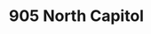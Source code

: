 ---
title: 905 North Capitol
address: 905 N Capitol Ave, San Jose, CA 95133
developer: Hanover
municipality: San Jose
units: 345
phase: Approved
permits:
    H21-015:
        status: Approved
        initial_date: 2021-04-27
        final_date: 2022-06-30
        apn: [25429028]
        address: 905 N Capitol Ave, San Jose, CA 95133
        description: A Site Development Permit to allow the demolition of an existing single-family residential building and two accessory structures, the removal of 10 ordinance-sized trees and 24 non-ordinance-sized trees, and the construction of a 7-story mixed-use building consisting of 345 apartment units and approximately 3,000 square feet of office space with one level of underground parking and a parking reduction on a 2.12-acre site (APN 254-29-028), and to allow the removal of 6 ordinance-sized trees and 2 non-ordinance-sized trees, and the construction of four three-story, 8-unit townhouse buildings on a 1.35-acre site (APN 254-29-026).
        names: Scott Youdall w/ The Hanover Company
geometry: [37.3831364334949, -121.85753271311266]
published: True
---